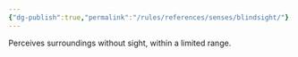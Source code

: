 ```yaml
---
{"dg-publish":true,"permalink":"/rules/references/senses/blindsight/"}
---
```


Perceives surroundings without sight, within a limited range.
